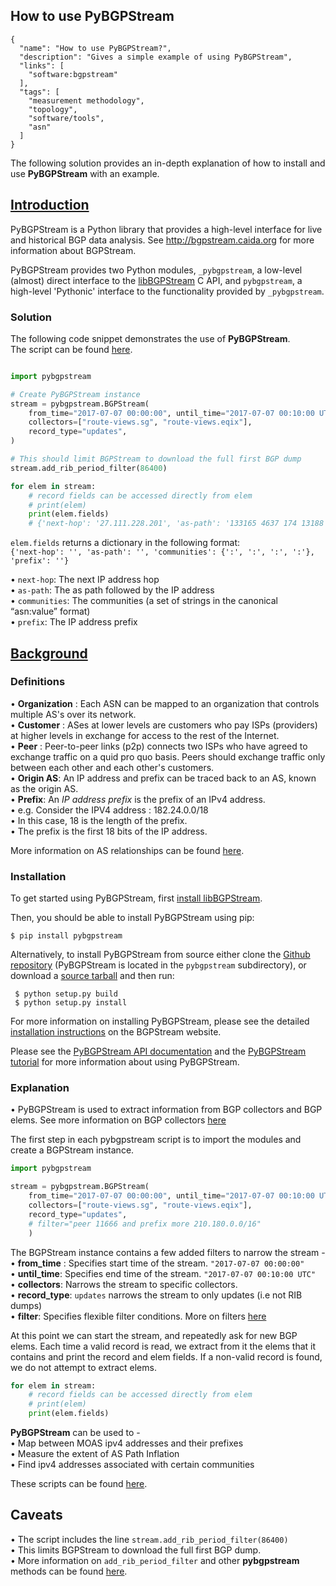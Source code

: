## How to use PyBGPStream 
~~~
{
  "name": "How to use PyBGPStream?",
  "description": "Gives a simple example of using PyBGPStream",
  "links": [
    "software:bgpstream"
  ],
  "tags": [
    "measurement methodology",
    "topology",
    "software/tools",
    "asn"
  ]
}
~~~

The following solution provides an in-depth explanation of how to install and use **PyBGPStream** with an example. 

 ## <ins> Introduction </ins> 
PyBGPStream is a Python library that provides a high-level interface for live and historical BGP data analysis. See http://bgpstream.caida.org for more information about BGPStream. 

PyBGPStream provides two Python modules, `_pybgpstream`, a low-level (almost) direct interface to the [libBGPStream]( https://bgpstream.caida.org/ ) C API, and `pybgpstream`, a high-level 'Pythonic' interface to the functionality provided by `_pybgpstream`. 


### Solution 

The following code snippet demonstrates the use of **PyBGPStream**.\
The script can be found [here]( https://github.com/CAIDA/catalog-data/blob/how_to_use_pybgpstream/sources/solution/how_to_use_pybgspstream/pybgpstream-example.py ).

~~~python

import pybgpstream

# Create PyBGPStream instance 
stream = pybgpstream.BGPStream(
    from_time="2017-07-07 00:00:00", until_time="2017-07-07 00:10:00 UTC",
    collectors=["route-views.sg", "route-views.eqix"],
    record_type="updates",  
)

# This should limit BGPStream to download the full first BGP dump
stream.add_rib_period_filter(86400)

for elem in stream:
    # record fields can be accessed directly from elem
    # print(elem)
    print(elem.fields)
    # {'next-hop': '27.111.228.201', 'as-path': '133165 4637 174 13188', 'communities': {'4637:32502', '4637:32412', '4637:32026', '4637:60952'}, 'prefix': '37.57.179.0/24'}                     
~~~
`elem.fields` returns a dictionary in the following format: \
`{'next-hop': '', 'as-path': '', 'communities': {':', ':', ':', ':'}, 'prefix': ''}`

• `next-hop`: The next IP address hop \
• `as-path`: The as path followed by the IP address \
• `communities`: The communities (a set of strings in the canonical “asn:value” format)\
• `prefix`: The IP address prefix 


## <ins> Background </ins>  


###  Definitions  
• **Organization** : Each ASN can be mapped to an organization that controls multiple AS's over its network.\
• **Customer** : ASes at lower levels are customers who pay ISPs (providers) at higher levels in exchange for access to the rest of the Internet. \
• **Peer** : Peer-to-peer links (p2p) connects two ISPs who have agreed to exchange traffic on a quid pro quo basis. Peers should exchange traffic only between each other and each other's customers. \
• **Origin AS**: An IP address and prefix can be traced back to an AS, known as the origin AS. \
• **Prefix**: An *IP address prefix* is the prefix of an IPv4 address. \
• e.g. Consider the IPV4 address : 182.24.0.0/18 \
• In this case, 18 is the length of the prefix. \
• The prefix is the first 18 bits of the IP address. 

More information on AS relationships can be found [here]( https://asrank.caida.org/about ).



### Installation 
To get started using PyBGPStream, first [install libBGPStream]( https://bgpstream.caida.org/docs/install/pybgpstream ).

Then, you should be able to install PyBGPStream using pip: 

~~~
$ pip install pybgpstream
~~~ 

Alternatively, to install PyBGPStream from source either clone the [Github repository]( https://github.com/CAIDA/bgpstream
 ) (PyBGPStream is located in the `pybgpstream` subdirectory), or download a [source tarball]( https://bgpstream.caida.org/download ) and then run:
~~~ 
 $ python setup.py build 
 $ python setup.py install
~~~ 
 For more information on installing PyBGPStream, please see the detailed [installation instructions]( https://bgpstream.caida.org/docs/install/pybgpstream ) on the BGPStream website. 
 
 Please see the [PyBGPStream API documentation]( https://bgpstream.caida.org/docs/api/pybgpstream ) and the [PyBGPStream tutorial]( https://bgpstream.caida.org/docs/tutorials/pybgpstream ) for more information about using PyBGPStream.
 
 ### Explanation ###
• PyBGPStream is used to extract information from BGP collectors and BGP elems. See more information on BGP collectors [here]( https://learn.nsrc.org/bgp/route_collectors#:~:text=A%20route%20collector%20is%20usually,collector%20does%20not%20forward%20packets.)

The first step in each pybgpstream script is to import the modules and create a BGPStream instance. 

~~~python 
import pybgpstream

stream = pybgpstream.BGPStream(
    from_time="2017-07-07 00:00:00", until_time="2017-07-07 00:10:00 UTC",
    collectors=["route-views.sg", "route-views.eqix"],
    record_type="updates",
    # filter="peer 11666 and prefix more 210.180.0.0/16"
    ) 
~~~

The BGPStream instance contains a few added filters to narrow the stream - \
• **from_time** : Specifies start time of the stream. `"2017-07-07 00:00:00"`\
• **until_time**: Specifies end time of the stream. `"2017-07-07 00:10:00 UTC"` \
• **collectors**: Narrows the stream to specific collectors. \
• **record_type**: `updates` narrows the stream to only updates (i.e not RIB dumps) \
• **filter**: Specifies flexible filter conditions. More on filters [here]( https://github.com/CAIDA/libbgpstream/blob/master/FILTERING
 )

At this point we can start the stream, and repeatedly ask for new BGP elems. Each time a valid record is read, we extract from it the elems that it contains and print the record and elem fields. If a non-valid record is found, we do not attempt to extract elems.

~~~python 
for elem in stream:
    # record fields can be accessed directly from elem
    # print(elem)
    print(elem.fields)
~~~

**PyBGPStream** can be used to - \
• Map between MOAS ipv4 addresses and their prefixes \
• Measure the extent of AS Path Inflation \
• Find ipv4 addresses associated with certain communities 

These scripts can be found [here]( https://bgpstream.caida.org/docs/tutorials/pybgpstream
 ). 
 
 
 ## Caveats 
 • The script includes the line `stream.add_rib_period_filter(86400)`\
 • This limits BGPStream to download the full first BGP dump. \
 • More information on `add_rib_period_filter` and other **pybgpstream** methods can be found [here]( https://bgpstream.caida.org/docs/api/pybgpstream/_pybgpstream.html ).
